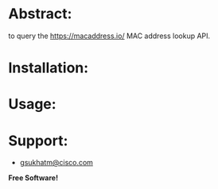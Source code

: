 # Abstract:

to query the https://macaddress.io/ MAC address lookup API.

# Installation:

# Usage:

# Support:
- gsukhatm@cisco.com

**Free Software!**
